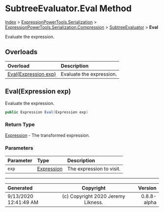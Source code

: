﻿# SubtreeEvaluator.Eval Method

[Index](../index.md) > [ExpressionPowerTools.Serialization](ExpressionPowerTools.Serialization.a.md) > [ExpressionPowerTools.Serialization.Compression](ExpressionPowerTools.Serialization.Compression.n.md) > [SubtreeEvaluator](ExpressionPowerTools.Serialization.Compression.SubtreeEvaluator.cs.md) > **Eval**

Evaluate the expression.

## Overloads

| Overload | Description |
| :-- | :-- |
| [Eval(Expression exp)](#evalexpression-exp) | Evaluate the expression. |
## Eval(Expression exp)

Evaluate the expression.

```csharp
public Expression Eval(Expression exp)
```

### Return Type

 [Expression](https://docs.microsoft.com/dotnet/api/system.linq.expressions.expression)  - The transformed expression.

### Parameters

| Parameter | Type | Description |
| :-- | :-- | :-- |
| `exp` | [Expression](https://docs.microsoft.com/dotnet/api/system.linq.expressions.expression) | The expression to visit. |



---

| Generated | Copyright | Version |
| :-- | :-: | --: |
| 9/13/2020 12:41:49 AM | (c) Copyright 2020 Jeremy Likness. | 0.8.8-alpha |
